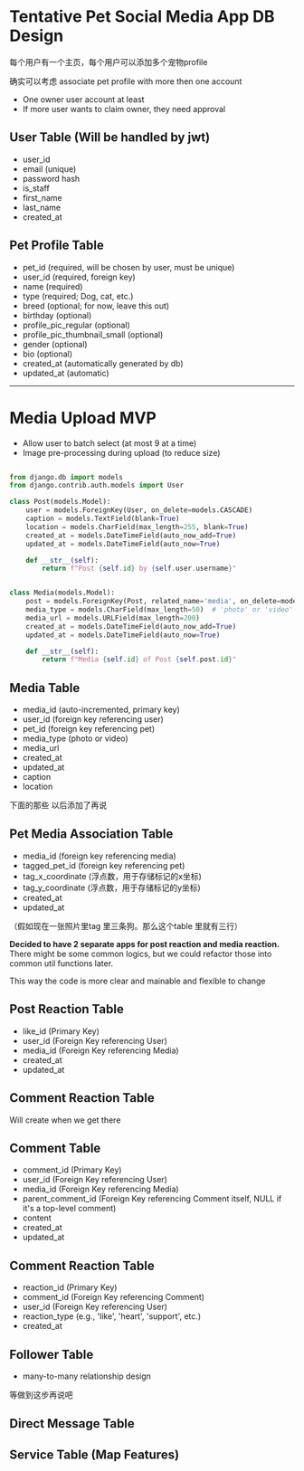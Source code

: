 # Tentative Pet Social Media App DB Design

每个用户有一个主页，每个用户可以添加多个宠物profile

确实可以考虑 associate pet profile with more then one account
- One owner user account at least
- If more user wants to claim owner, they need approval

## User Table (Will be handled by jwt)

- user_id
- email (unique)
- password hash
- is_staff
- first_name
- last_name
- created_at


## Pet Profile Table

- pet_id (required, will be chosen by user, must be unique)
- user_id (required, foreign key)
- name (required)
- type (required; Dog, cat, etc.)
- breed (optional; for now, leave this out)
- birthday (optional)
- profile_pic_regular (optional)
- profile_pic_thumbnail_small (optional)
- gender (optional)
- bio (optional)
- created_at (automatically generated by db)
- updated_at (automatic)


------------

# Media Upload MVP

- Allow user to batch select (at most 9 at a time)
- Image pre-processing during upload (to reduce size)


```py

from django.db import models
from django.contrib.auth.models import User

class Post(models.Model):
    user = models.ForeignKey(User, on_delete=models.CASCADE)
    caption = models.TextField(blank=True)
    location = models.CharField(max_length=255, blank=True)
    created_at = models.DateTimeField(auto_now_add=True)
    updated_at = models.DateTimeField(auto_now=True)

    def __str__(self):
        return f"Post {self.id} by {self.user.username}"


class Media(models.Model):
    post = models.ForeignKey(Post, related_name='media', on_delete=models.CASCADE)
    media_type = models.CharField(max_length=50)  # 'photo' or 'video'
    media_url = models.URLField(max_length=200)
    created_at = models.DateTimeField(auto_now_add=True)
    updated_at = models.DateTimeField(auto_now=True)

    def __str__(self):
        return f"Media {self.id} of Post {self.post.id}"

```

## Media Table

- media_id (auto-incremented, primary key)
- user_id (foreign key referencing user)
- pet_id (foreign key referencing pet)
- media_type (photo or video)
- media_url
- created_at
- updated_at
- caption
- location


下面的那些 以后添加了再说

## Pet Media Association Table


- media_id (foreign key referencing media)
- tagged_pet_id (foreign key referencing pet)
- tag_x_coordinate (浮点数，用于存储标记的x坐标)
- tag_y_coordinate (浮点数，用于存储标记的y坐标)
- created_at
- updated_at

（假如现在一张照片里tag 里三条狗。那么这个table 里就有三行）


**Decided to have 2 separate apps for post reaction and media reaction.** There might be some common logics, but we could refactor those into common util functions later.

This way the code is more clear and mainable and flexible to change

## Post Reaction Table

- like_id (Primary Key)
- user_id (Foreign Key referencing User)
- media_id (Foreign Key referencing Media)
- created_at
- updated_at


## Comment Reaction Table

Will create when we get there

## Comment Table

- comment_id (Primary Key)
- user_id (Foreign Key referencing User)
- media_id (Foreign Key referencing Media)
- parent_comment_id (Foreign Key referencing Comment itself, NULL if it's a top-level comment)
- content
- created_at
- updated_at


## Comment Reaction Table

- reaction_id (Primary Key)
- comment_id (Foreign Key referencing Comment)
- user_id (Foreign Key referencing User)
- reaction_type (e.g., 'like', 'heart', 'support', etc.)
- created_at


## Follower Table

- many-to-many relationship design

等做到这步再说吧

## Direct Message Table


## Service Table (Map Features)
